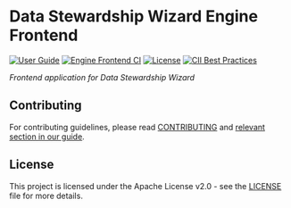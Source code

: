 # Data Stewardship Wizard Engine Frontend

[![User Guide](https://img.shields.io/badge/docs-User%20Guide-informational)](https://guide.ds-wizard.org)
[![Engine Frontend CI](https://github.com/ds-wizard/engine-frontend/workflows/Engine%20Frontend%20CI/badge.svg?branch=main)](https://github.com/ds-wizard/engine-frontend/actions)
[![License](https://img.shields.io/github/license/ds-wizard/engine-frontend)](LICENSE)
[![CII Best Practices](https://bestpractices.coreinfrastructure.org/projects/4975/badge)](https://bestpractices.coreinfrastructure.org/projects/4975)

*Frontend application for Data Stewardship Wizard*

## Contributing

For contributing guidelines, please read [CONTRIBUTING](CONTRIBUTING.md) 
and [relevant section in our guide](https://img.shields.io/github/license/ds-wizard/document-worker).

## License

This project is licensed under the Apache License v2.0 - see the
[LICENSE](LICENSE) file for more details.
